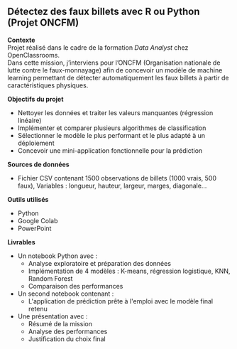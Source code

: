 ## Détectez des faux billets avec R ou Python (Projet ONCFM)

**Contexte**  
Projet réalisé dans le cadre de la formation *Data Analyst* chez OpenClassrooms.  
Dans cette mission, j’interviens pour l’ONCFM (Organisation nationale de lutte contre le faux-monnayage) afin de concevoir un modèle de machine learning permettant de détecter automatiquement les faux billets à partir de caractéristiques physiques.

**Objectifs du projet**  
- Nettoyer les données et traiter les valeurs manquantes (régression linéaire)  
- Implémenter et comparer plusieurs algorithmes de classification  
- Sélectionner le modèle le plus performant et le plus adapté à un déploiement  
- Concevoir une mini-application fonctionnelle pour la prédiction

**Sources de données**  
- Fichier CSV contenant 1500 observations de billets (1000 vrais, 500 faux), Variables : longueur, hauteur, largeur, marges, diagonale…

**Outils utilisés**  
- Python 
- Google Colab 
- PowerPoint 

**Livrables**  
- Un notebook Python avec :
  - Analyse exploratoire et préparation des données  
  - Implémentation de 4 modèles : K-means, régression logistique, KNN, Random Forest  
  - Comparaison des performances 
- Un second notebook contenant :
  - L'application de prédiction prête à l'emploi avec le modèle final retenu
- Une présentation  avec :
  - Résumé de la mission  
  - Analyse des performances  
  - Justification du choix final

